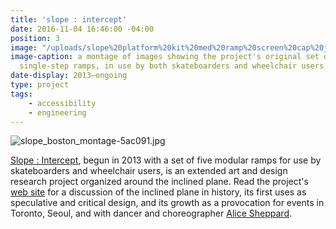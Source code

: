 ```yaml
---
title: 'slope : intercept'
date: 2016-11-04 16:46:00 -04:00
position: 3
image: "/uploads/slope%20platform%20kit%20med%20ramp%20screen%20cap%20jpg.jpg"
image-caption: a montage of images showing the project's original set of five modular
  single-step ramps, in use by both skateboarders and wheelchair users
date-display: 2013–ongoing
type: project
tags: 
    - accessibility
    - engineering
---
```


![slope_boston_montage-5ac091.jpg](/uploads/slope_boston_montage-5ac091.jpg)

[Slope : Intercept](http://slopeintercept.org/), begun in 2013 with a set of five modular ramps for use by skateboarders and wheelchair users, is an extended art and design research project organized around the inclined plane. Read the project's [web site](http://slopeintercept.org/) for a discussion of the inclined plane in history,  its first uses as speculative and critical design, and its growth as a provocation for events in Toronto, Seoul, and with dancer and choreographer [Alice Sheppard](https://kineticlight.org/).

